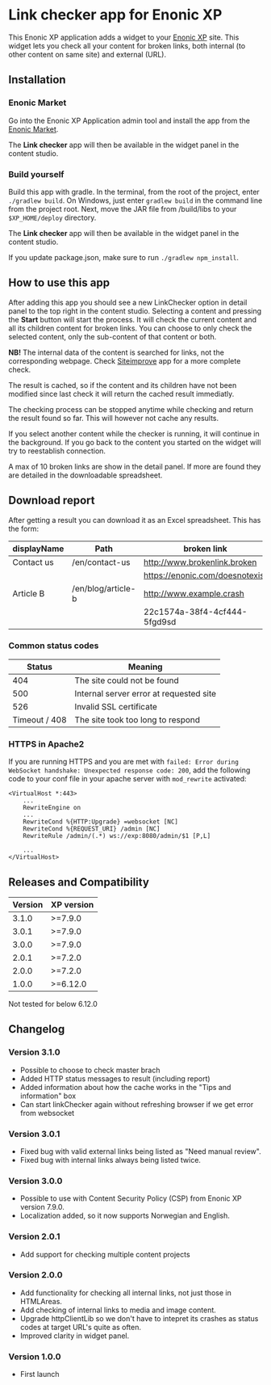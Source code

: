 # Link checker app for Enonic XP

This Enonic XP application adds a widget to your [Enonic XP](https://github.com/enonic/xp) site. This widget lets you check all your content for broken links, both internal (to other content on same site) and external (URL).

## Installation
### Enonic Market
Go into the Enonic XP Application admin tool and install the app from the [Enonic Market](https://market.enonic.com/).

The **Link checker** app will then be available in the widget panel in the content studio.

### Build yourself
Build this app with gradle. In the terminal, from the root of the project, enter `./gradlew build`.
On Windows, just enter `gradlew build` in the command line from the project root.
Next, move the JAR file from /build/libs to your `$XP_HOME/deploy` directory.

The **Link checker** app will then be available in the widget panel in the content studio.

If you update package.json, make sure to run `./gradlew npm_install`.

## How to use this app

After adding this app you should see a new LinkChecker option in detail panel to the top right in the content studio. Selecting a content and pressing the **Start** button will start the process. It will check the current content and all its children content for broken links. You can choose to only check the selected content, only the sub-content of that content or both.

**NB!** The internal data of the content is searched for links, not the corresponding webpage. Check [Siteimprove](https://market.enonic.com/vendors/enonic/siteimprove) app for a more complete check.

The result is cached, so if the content and its children have not been modified since last check it will return the cached result immediatly.

The checking process can be stopped anytime while checking and return the result found so far. This will however not cache any results.

If you select another content while the checker is running, it will continue in the background. If you go back to the content you started on the widget will try to reestablish connection.

A max of 10 broken links are show in the detail panel. If more are found they are detailed in the downloadable spreadsheet.

## Download report

After getting a result you can download it as an Excel spreadsheet.
This has the form:

| displayName | Path | broken link | status
| ------------- | ------------- | ------------- | ------------- |
| Contact us | /en/contact-us | http://www.brokenlink.broken | 404 |
|            |                | https://enonic.com/doesnotexist| 404 |
| Article B | /en/blog/article-b | http://www.example.crash | 500 |
|           |                 | 22c1574a-38f4-4cf444-5fgd9sd | 404 |



### Common status codes

| Status | Meaning |
| ------------- | ------------- |
| 404 | The site could not be found |
| 500 | Internal server error at requested site |
| 526 | Invalid SSL certificate |
| Timeout / 408 | The site took too long to respond |


### HTTPS in Apache2
If you are running HTTPS and you are met with `failed: Error during WebSocket handshake: Unexpected response code: 200`, add the following code to your conf file in your apache server with `mod_rewrite` activated:

```
<VirtualHost *:443>
    ...
    RewriteEngine on
    ...
    RewriteCond %{HTTP:Upgrade} =websocket [NC]
    RewriteCond %{REQUEST_URI} /admin [NC]
    RewriteRule /admin/(.*) ws://exp:8080/admin/$1 [P,L]

    ...
</VirtualHost>
```


## Releases and Compatibility

| Version | XP version |
|---------| ------------- |
| 3.1.0   | >=7.9.0 |
| 3.0.1   | >=7.9.0 |
| 3.0.0   | >=7.9.0 |
| 2.0.1   | >=7.2.0 |
| 2.0.0   | >=7.2.0 |
| 1.0.0   | >=6.12.0 |

Not tested for below 6.12.0

## Changelog
### Version 3.1.0
* Possible to choose to check master brach
* Added HTTP status messages to result (including report)
* Added information about how the cache works in the "Tips and information" box
* Can start linkChecker again without refreshing browser if we get error from websocket

### Version 3.0.1
* Fixed bug with valid external links being listed as "Need manual review".
* Fixed bug with internal links always being listed twice.

### Version 3.0.0

* Possible to use with Content Security Policy (CSP) from Enonic XP version 7.9.0.
* Localization added, so it now supports Norwegian and English.

### Version 2.0.1

* Add support for checking multiple content projects

### Version 2.0.0

* Add functionality for checking all internal links, not just those in HTMLAreas.
* Add checking of internal links to media and image content.
* Upgrade httpClientLib so we don't have to intepret its crashes as status codes at target URL's quite as often.
* Improved clarity in widget panel.


### Version 1.0.0

* First launch
